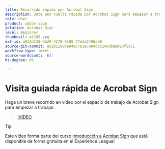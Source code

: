 ```yaml
---
title: Recorrido rápido por Acrobat Sign
description: Date una vuelta rápida por Acrobat Sign para empezar a trabajar
role: User
product: adobe sign
solution: Acrobat Sign
level: Beginner
thumbnail: 41205.jpg
exl-id: a914d230-da29-4278-9189-77e3a2486ae8
source-git-commit: e02b1250de94ec781e7984c6c146dbae993f5d31
workflow-type: tm+mt
source-wordcount: '61'
ht-degree: 0%

---
```


# Visita guiada rápida de Acrobat Sign

Haga un breve recorrido en vídeo por el espacio de trabajo de Acrobat Sign para empezar a trabajar.

>[!VIDEO](https://video.tv.adobe.com/v/41205?hidetitle=true)

>[!TIP]
>
>Este vídeo forma parte del curso [Introducción a Acrobat Sign](https://experienceleague.adobe.com/?recommended=Sign-U-1-2020.1) que está disponible de forma gratuita en el Experience League!

